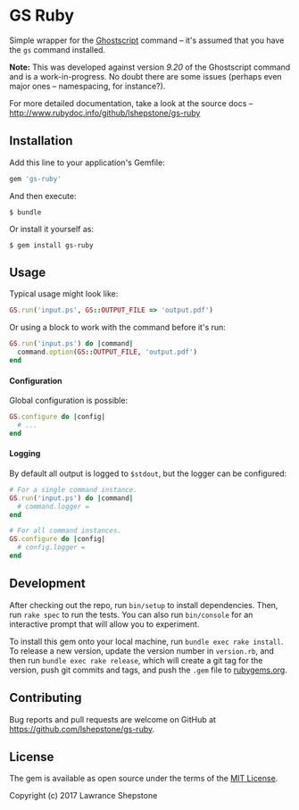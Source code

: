 # GS Ruby

Simple wrapper for the [Ghostscript](https://www.ghostscript.com/) command – it's assumed that you have the `gs` command installed.

**Note:** This was developed against version _9.20_ of the Ghostscript command and is a work-in-progress. No doubt there are some issues (perhaps even major ones – namespacing, for instance?).

For more detailed documentation, take a look at the source docs – http://www.rubydoc.info/github/lshepstone/gs-ruby

## Installation

Add this line to your application's Gemfile:

```ruby
gem 'gs-ruby'
```

And then execute:

    $ bundle

Or install it yourself as:

    $ gem install gs-ruby

## Usage

Typical usage might look like:

```ruby
GS.run('input.ps', GS::OUTPUT_FILE => 'output.pdf')
```

Or using a block to work with the command before it's run:

```ruby
GS.run('input.ps') do |command|
  command.option(GS::OUTPUT_FILE, 'output.pdf')
end
```

#### Configuration

Global configuration is possible:

```ruby
GS.configure do |config|
  # ...
end
```

#### Logging

By default all output is logged to `$stdout`, but the logger can be configured:

```ruby
# For a single command instance.
GS.run('input.ps') do |command|
  # command.logger =
end

# For all command instances.
GS.configure do |config|
  # config.logger =
end
```

## Development

After checking out the repo, run `bin/setup` to install dependencies. Then, run `rake spec` to run the tests. You can also run `bin/console` for an interactive prompt that will allow you to experiment.

To install this gem onto your local machine, run `bundle exec rake install`. To release a new version, update the version number in `version.rb`, and then run `bundle exec rake release`, which will create a git tag for the version, push git commits and tags, and push the `.gem` file to [rubygems.org](https://rubygems.org).

## Contributing

Bug reports and pull requests are welcome on GitHub at https://github.com/lshepstone/gs-ruby.

## License

The gem is available as open source under the terms of the [MIT License](http://opensource.org/licenses/MIT).

Copyright (c) 2017 Lawrance Shepstone
